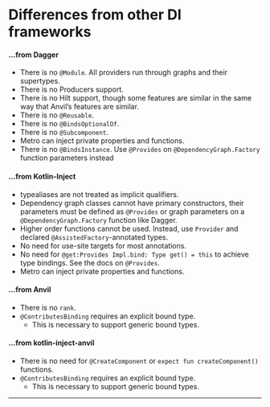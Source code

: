 # Differences from other DI frameworks

#### …from Dagger

* There is no `@Module`. All providers run through graphs and their supertypes.
* There is no Producers support.
* There is no Hilt support, though some features are similar in the same way that Anvil’s features are similar.
* There is no `@Reusable`.
* There is no `@BindsOptionalOf`.
* There is no `@Subcomponent`.
* Metro can inject private properties and functions.
* There is no `@BindsInstance`. Use `@Provides` on `@DependencyGraph.Factory` function parameters instead

#### …from Kotlin-Inject

* typealiases are not treated as implicit qualifiers.
* Dependency graph classes cannot have primary constructors, their parameters must be defined as `@Provides` or graph parameters on a `@DependencyGraph.Factory` function like Dagger.
* Higher order functions cannot be used. Instead, use `Provider` and declared `@AssistedFactory`\-annotated types.
* No need for use-site targets for most annotations.
* No need for `@get:Provides Impl.bind: Type get() = this` to achieve type bindings. See the docs on `@Provides`.
* Metro can inject private properties and functions.

#### …from Anvil

* There is no `rank`.
* `@ContributesBinding` requires an explicit bound type.
    * This is necessary to support generic bound types.

#### …from kotlin-inject-anvil

* There is no need for `@CreateComponent` or `expect fun createComponent()` functions.
* `@ContributesBinding` requires an explicit bound type.
    * This is necessary to support generic bound types.

---